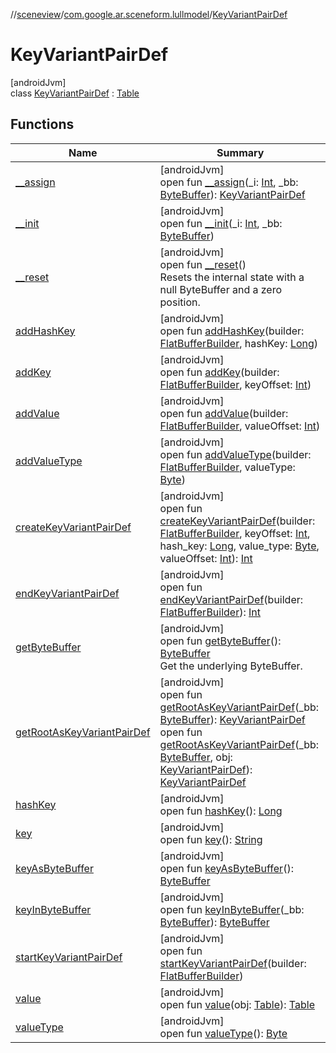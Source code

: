 //[sceneview](../../../index.md)/[com.google.ar.sceneform.lullmodel](../index.md)/[KeyVariantPairDef](index.md)

# KeyVariantPairDef

[androidJvm]\
class [KeyVariantPairDef](index.md) : [Table](../../com.google.flatbuffers/-table/index.md)

## Functions

| Name | Summary |
|---|---|
| [__assign](__assign.md) | [androidJvm]<br>open fun [__assign](__assign.md)(_i: [Int](https://kotlinlang.org/api/latest/jvm/stdlib/kotlin/-int/index.html), _bb: [ByteBuffer](https://developer.android.com/reference/kotlin/java/nio/ByteBuffer.html)): [KeyVariantPairDef](index.md) |
| [__init](__init.md) | [androidJvm]<br>open fun [__init](__init.md)(_i: [Int](https://kotlinlang.org/api/latest/jvm/stdlib/kotlin/-int/index.html), _bb: [ByteBuffer](https://developer.android.com/reference/kotlin/java/nio/ByteBuffer.html)) |
| [__reset](../../com.google.flatbuffers/-table/__reset.md) | [androidJvm]<br>open fun [__reset](../../com.google.flatbuffers/-table/__reset.md)()<br>Resets the internal state with a null ByteBuffer and a zero position. |
| [addHashKey](add-hash-key.md) | [androidJvm]<br>open fun [addHashKey](add-hash-key.md)(builder: [FlatBufferBuilder](../../com.google.flatbuffers/-flat-buffer-builder/index.md), hashKey: [Long](https://kotlinlang.org/api/latest/jvm/stdlib/kotlin/-long/index.html)) |
| [addKey](add-key.md) | [androidJvm]<br>open fun [addKey](add-key.md)(builder: [FlatBufferBuilder](../../com.google.flatbuffers/-flat-buffer-builder/index.md), keyOffset: [Int](https://kotlinlang.org/api/latest/jvm/stdlib/kotlin/-int/index.html)) |
| [addValue](add-value.md) | [androidJvm]<br>open fun [addValue](add-value.md)(builder: [FlatBufferBuilder](../../com.google.flatbuffers/-flat-buffer-builder/index.md), valueOffset: [Int](https://kotlinlang.org/api/latest/jvm/stdlib/kotlin/-int/index.html)) |
| [addValueType](add-value-type.md) | [androidJvm]<br>open fun [addValueType](add-value-type.md)(builder: [FlatBufferBuilder](../../com.google.flatbuffers/-flat-buffer-builder/index.md), valueType: [Byte](https://kotlinlang.org/api/latest/jvm/stdlib/kotlin/-byte/index.html)) |
| [createKeyVariantPairDef](create-key-variant-pair-def.md) | [androidJvm]<br>open fun [createKeyVariantPairDef](create-key-variant-pair-def.md)(builder: [FlatBufferBuilder](../../com.google.flatbuffers/-flat-buffer-builder/index.md), keyOffset: [Int](https://kotlinlang.org/api/latest/jvm/stdlib/kotlin/-int/index.html), hash_key: [Long](https://kotlinlang.org/api/latest/jvm/stdlib/kotlin/-long/index.html), value_type: [Byte](https://kotlinlang.org/api/latest/jvm/stdlib/kotlin/-byte/index.html), valueOffset: [Int](https://kotlinlang.org/api/latest/jvm/stdlib/kotlin/-int/index.html)): [Int](https://kotlinlang.org/api/latest/jvm/stdlib/kotlin/-int/index.html) |
| [endKeyVariantPairDef](end-key-variant-pair-def.md) | [androidJvm]<br>open fun [endKeyVariantPairDef](end-key-variant-pair-def.md)(builder: [FlatBufferBuilder](../../com.google.flatbuffers/-flat-buffer-builder/index.md)): [Int](https://kotlinlang.org/api/latest/jvm/stdlib/kotlin/-int/index.html) |
| [getByteBuffer](../../com.google.flatbuffers/-table/get-byte-buffer.md) | [androidJvm]<br>open fun [getByteBuffer](../../com.google.flatbuffers/-table/get-byte-buffer.md)(): [ByteBuffer](https://developer.android.com/reference/kotlin/java/nio/ByteBuffer.html)<br>Get the underlying ByteBuffer. |
| [getRootAsKeyVariantPairDef](get-root-as-key-variant-pair-def.md) | [androidJvm]<br>open fun [getRootAsKeyVariantPairDef](get-root-as-key-variant-pair-def.md)(_bb: [ByteBuffer](https://developer.android.com/reference/kotlin/java/nio/ByteBuffer.html)): [KeyVariantPairDef](index.md)<br>open fun [getRootAsKeyVariantPairDef](get-root-as-key-variant-pair-def.md)(_bb: [ByteBuffer](https://developer.android.com/reference/kotlin/java/nio/ByteBuffer.html), obj: [KeyVariantPairDef](index.md)): [KeyVariantPairDef](index.md) |
| [hashKey](hash-key.md) | [androidJvm]<br>open fun [hashKey](hash-key.md)(): [Long](https://kotlinlang.org/api/latest/jvm/stdlib/kotlin/-long/index.html) |
| [key](key.md) | [androidJvm]<br>open fun [key](key.md)(): [String](https://developer.android.com/reference/kotlin/java/lang/String.html) |
| [keyAsByteBuffer](key-as-byte-buffer.md) | [androidJvm]<br>open fun [keyAsByteBuffer](key-as-byte-buffer.md)(): [ByteBuffer](https://developer.android.com/reference/kotlin/java/nio/ByteBuffer.html) |
| [keyInByteBuffer](key-in-byte-buffer.md) | [androidJvm]<br>open fun [keyInByteBuffer](key-in-byte-buffer.md)(_bb: [ByteBuffer](https://developer.android.com/reference/kotlin/java/nio/ByteBuffer.html)): [ByteBuffer](https://developer.android.com/reference/kotlin/java/nio/ByteBuffer.html) |
| [startKeyVariantPairDef](start-key-variant-pair-def.md) | [androidJvm]<br>open fun [startKeyVariantPairDef](start-key-variant-pair-def.md)(builder: [FlatBufferBuilder](../../com.google.flatbuffers/-flat-buffer-builder/index.md)) |
| [value](value.md) | [androidJvm]<br>open fun [value](value.md)(obj: [Table](../../com.google.flatbuffers/-table/index.md)): [Table](../../com.google.flatbuffers/-table/index.md) |
| [valueType](value-type.md) | [androidJvm]<br>open fun [valueType](value-type.md)(): [Byte](https://kotlinlang.org/api/latest/jvm/stdlib/kotlin/-byte/index.html) |
